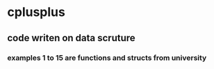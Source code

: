 # cplusplus

## code writen on data scruture

### examples 1 to 15 are functions and structs from university
